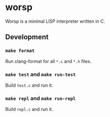 # worsp

Worsp is a minimal LISP interpreter written in C.

## Development

### `make format`

Run clang-format for all `*.c` and `*.h` files.

### `make test` and `make run-test`

Build `test.c` and run it.

### `make repl` and `make run-repl`

Build `repl.c` and run it.
